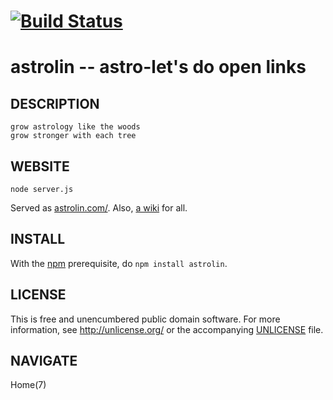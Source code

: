 # [![Build Status](https://secure.travis-ci.org/astrolet/astrolin.png)](http://travis-ci.org/astrolet/astrolin)
# astrolin -- astro-let's do open links


## DESCRIPTION

    grow astrology like the woods
    grow stronger with each tree


## WEBSITE

    node server.js

Served as [astrolin.com/](http://www.astrolin.com).
Also, [a wiki](https://github.com/astrolet/astrolin/wiki) for all.

## INSTALL

With the [npm](http://npmjs.org) prerequisite, do `npm install astrolin`.


## LICENSE

This is free and unencumbered public domain software. For more information,
see <http://unlicense.org/> or the accompanying [UNLICENSE](http://astrolet.github.com/astrolin/UNLICENSE.html) file.


## NAVIGATE

Home(7)
